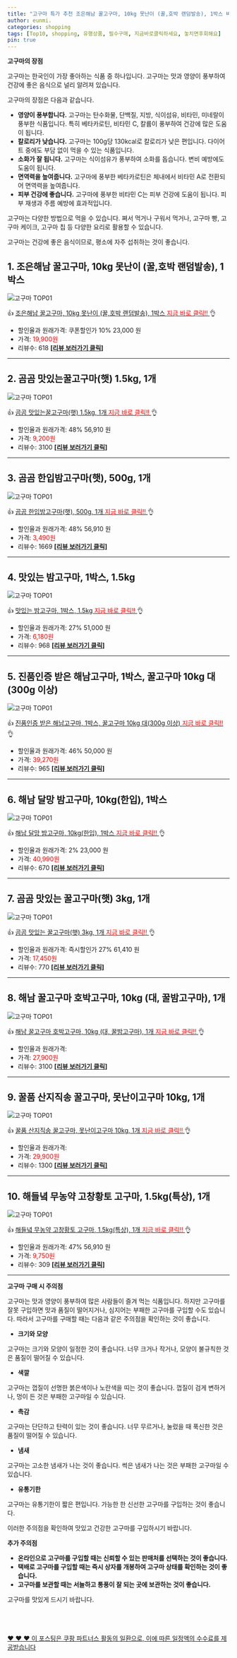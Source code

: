 ```yaml
---
title: "고구마 특가 추천 조은해남 꿀고구마, 10kg 못난이 (꿀,호박 랜덤발송), 1박스 비교 장점"
author: eunmi.
categories: shopping
tags: [Top10, shopping, 유행상품, 필수구매, 지금바로클릭하세요, 놓치면후회해요]
pin: true
---
```

**고구마의 장점**

고구마는 한국인이 가장 좋아하는 식품 중 하나입니다. 고구마는 맛과 영양이 풍부하여 건강에 좋은 음식으로 널리 알려져 있습니다.

고구마의 장점은 다음과 같습니다.

* **영양이 풍부합니다.** 고구마는 탄수화물, 단백질, 지방, 식이섬유, 비타민, 미네랄이 풍부한 식품입니다. 특히 베타카로틴, 비타민 C, 칼륨이 풍부하여 건강에 많은 도움이 됩니다.
* **칼로리가 낮습니다.** 고구마는 100g당 130kcal로 칼로리가 낮은 편입니다. 다이어트 중에도 부담 없이 먹을 수 있는 식품입니다.
* **소화가 잘 됩니다.** 고구마는 식이섬유가 풍부하여 소화를 돕습니다. 변비 예방에도 도움이 됩니다.
* **면역력을 높여줍니다.** 고구마에 풍부한 베타카로틴은 체내에서 비타민 A로 전환되어 면역력을 높여줍니다.
* **피부 건강에 좋습니다.** 고구마에 풍부한 비타민 C는 피부 건강에 도움이 됩니다. 피부 재생과 주름 예방에 효과적입니다.

고구마는 다양한 방법으로 먹을 수 있습니다. 쪄서 먹거나 구워서 먹거나, 고구마 빵, 고구마 케이크, 고구마 칩 등 다양한 요리로 활용할 수 있습니다.

고구마는 건강에 좋은 음식이므로, 평소에 자주 섭취하는 것이 좋습니다.

   

## 1. 조은해남 꿀고구마, 10kg 못난이 (꿀,호박 랜덤발송), 1박스

![고구마 TOP01](https://thumbnail6.coupangcdn.com/thumbnails/remote/230x230ex/image/vendor_inventory/12f8/1d3b1cf11728a6dc1b28e9f198d4facd91b7d38e163e5867f2105f76047b.jpg)


👍 [조은해남 꿀고구마, 10kg 못난이 (꿀,호박 랜덤발송), 1박스 <font color=red> 지금 바로 클릭!! </font> ](https://link.coupang.com/re/AFFSDP?lptag=AF3617701&subid=GithubCoopas&pageKey=1929079788&traceid=V0-153&itemId=17400720543&vendorItemId=3580057072) 👌 


- 할인율과 원래가격: 쿠폰할인가 10%  23,000   원
- 가격: <span style='color:red'>19,900원</span>
- 리뷰수: 618  [**[리뷰 보러가기 클릭]**](https://link.coupang.com/re/AFFSDP?lptag=AF3617701&subid=GithubCoopas&pageKey=1929079788&traceid=V0-153&itemId=17400720543&vendorItemId=3580057072)

---


   

## 2. 곰곰 맛있는꿀고구마(햇) 1.5kg, 1개

![고구마 TOP01](https://thumbnail10.coupangcdn.com/thumbnails/remote/230x230ex/image/retail/images/699379267485090-81f87b36-5c56-4e35-99ac-6e0257442de1.jpg)


👍 [곰곰 맛있는꿀고구마(햇) 1.5kg, 1개 <font color=red> 지금 바로 클릭!! </font> ](https://link.coupang.com/re/AFFSDP?lptag=AF3617701&subid=GithubCoopas&pageKey=6006314977&traceid=V0-153&itemId=1036057927&vendorItemId=5489327048) 👌 


- 할인율과 원래가격: 48%  56,910   원
- 가격: <span style='color:red'>9,200원</span>
- 리뷰수: 3100  [**[리뷰 보러가기 클릭]**](https://link.coupang.com/re/AFFSDP?lptag=AF3617701&subid=GithubCoopas&pageKey=6006314977&traceid=V0-153&itemId=1036057927&vendorItemId=5489327048)

---


   

## 3. 곰곰 한입밤고구마(햇), 500g, 1개

![고구마 TOP01](https://thumbnail10.coupangcdn.com/thumbnails/remote/230x230ex/image/retail/images/91186387801236-5622aed2-5cd4-413b-b3dd-5e334aeb89ea.jpg)


👍 [곰곰 한입밤고구마(햇), 500g, 1개 <font color=red> 지금 바로 클릭!! </font> ](https://link.coupang.com/re/AFFSDP?lptag=AF3617701&subid=GithubCoopas&pageKey=5532336625&traceid=V0-153&itemId=8685540289&vendorItemId=75972634868) 👌 


- 할인율과 원래가격: 48%  56,910   원
- 가격: <span style='color:red'>3,490원</span>
- 리뷰수: 1669  [**[리뷰 보러가기 클릭]**](https://link.coupang.com/re/AFFSDP?lptag=AF3617701&subid=GithubCoopas&pageKey=5532336625&traceid=V0-153&itemId=8685540289&vendorItemId=75972634868)

---


   

## 4. 맛있는 밤고구마, 1박스, 1.5kg

![고구마 TOP01](https://thumbnail8.coupangcdn.com/thumbnails/remote/230x230ex/image/retail/images/2691618379657646-adee3084-5c12-4a44-8d06-a3f421688f48.jpg)


👍 [맛있는 밤고구마, 1박스, 1.5kg <font color=red> 지금 바로 클릭!! </font> ](https://link.coupang.com/re/AFFSDP?lptag=AF3617701&subid=GithubCoopas&pageKey=7485150114&traceid=V0-153&itemId=19561687483&vendorItemId=86669696458) 👌 


- 할인율과 원래가격: 27%  51,000   원
- 가격: <span style='color:red'>6,180원</span>
- 리뷰수: 968  [**[리뷰 보러가기 클릭]**](https://link.coupang.com/re/AFFSDP?lptag=AF3617701&subid=GithubCoopas&pageKey=7485150114&traceid=V0-153&itemId=19561687483&vendorItemId=86669696458)

---


   

## 5. 진품인증 받은 해남고구마, 1박스, 꿀고구마 10kg 대(300g 이상)

![고구마 TOP01](https://thumbnail10.coupangcdn.com/thumbnails/remote/230x230ex/image/vendor_inventory/8e95/8ecb03c1dd906c9f317f2c493487f565e3c24376428cba81ad9d907279e3.jpg)


👍 [진품인증 받은 해남고구마, 1박스, 꿀고구마 10kg 대(300g 이상) <font color=red> 지금 바로 클릭!! </font> ](https://link.coupang.com/re/AFFSDP?lptag=AF3617701&subid=GithubCoopas&pageKey=7534283050&traceid=V0-153&itemId=19790543729&vendorItemId=3776157337) 👌 


- 할인율과 원래가격: 46%  50,000   원
- 가격: <span style='color:red'>39,270원</span>
- 리뷰수: 965  [**[리뷰 보러가기 클릭]**](https://link.coupang.com/re/AFFSDP?lptag=AF3617701&subid=GithubCoopas&pageKey=7534283050&traceid=V0-153&itemId=19790543729&vendorItemId=3776157337)

---


   

## 6. 해남 달망 밤고구마, 10kg(한입), 1박스

![고구마 TOP01](https://thumbnail8.coupangcdn.com/thumbnails/remote/230x230ex/image/vendor_inventory/b235/d44d300d7e1481e077aebd92bfd45a5c0d9d866a812b07851dbe70a48887.jpg)


👍 [해남 달망 밤고구마, 10kg(한입), 1박스 <font color=red> 지금 바로 클릭!! </font> ](https://link.coupang.com/re/AFFSDP?lptag=AF3617701&subid=GithubCoopas&pageKey=7490239456&traceid=V0-153&itemId=19584863086&vendorItemId=85226038667) 👌 


- 할인율과 원래가격: 2%  23,000   원
- 가격: <span style='color:red'>40,990원</span>
- 리뷰수: 670  [**[리뷰 보러가기 클릭]**](https://link.coupang.com/re/AFFSDP?lptag=AF3617701&subid=GithubCoopas&pageKey=7490239456&traceid=V0-153&itemId=19584863086&vendorItemId=85226038667)

---


   

## 7. 곰곰 맛있는 꿀고구마(햇) 3kg, 1개

![고구마 TOP01](https://thumbnail9.coupangcdn.com/thumbnails/remote/230x230ex/image/retail/images/6610696544826726-5eb1d923-5a78-4afe-ae54-8883a770ff81.png)


👍 [곰곰 맛있는 꿀고구마(햇) 3kg, 1개 <font color=red> 지금 바로 클릭!! </font> ](https://link.coupang.com/re/AFFSDP?lptag=AF3617701&subid=GithubCoopas&pageKey=6006314977&traceid=V0-153&itemId=3382150111&vendorItemId=71368802282) 👌 


- 할인율과 원래가격: 즉시할인가 27%  61,410   원
- 가격: <span style='color:red'>17,450원</span>
- 리뷰수: 770  [**[리뷰 보러가기 클릭]**](https://link.coupang.com/re/AFFSDP?lptag=AF3617701&subid=GithubCoopas&pageKey=6006314977&traceid=V0-153&itemId=3382150111&vendorItemId=71368802282)

---


   

## 8. 해남 꿀고구마 호박고구마, 10kg (대, 꿀밤고구마), 1개

![고구마 TOP01](https://thumbnail10.coupangcdn.com/thumbnails/remote/230x230ex/image/vendor_inventory/images/2018/12/28/11/7/60aab93b-b252-45aa-8326-9298c60eed22.jpg)


👍 [해남 꿀고구마 호박고구마, 10kg (대, 꿀밤고구마), 1개 <font color=red> 지금 바로 클릭!! </font> ](https://link.coupang.com/re/AFFSDP?lptag=AF3617701&subid=GithubCoopas&pageKey=1929079788&traceid=V0-153&itemId=3275029774&vendorItemId=3580057062) 👌 


- 할인율과 원래가격: 
- 가격: <span style='color:red'>27,900원</span>
- 리뷰수: 3100  [**[리뷰 보러가기 클릭]**](https://link.coupang.com/re/AFFSDP?lptag=AF3617701&subid=GithubCoopas&pageKey=1929079788&traceid=V0-153&itemId=3275029774&vendorItemId=3580057062)

---


   

## 9. 꿀품 산지직송 꿀고구마, 못난이고구마 10kg, 1개

![고구마 TOP01](https://thumbnail9.coupangcdn.com/thumbnails/remote/230x230ex/image/vendor_inventory/c51d/91d7d6be176e54e1260efddc677d07edf162b369ee12e7a4ff644dad559c.jpg)


👍 [꿀품 산지직송 꿀고구마, 못난이고구마 10kg, 1개 <font color=red> 지금 바로 클릭!! </font> ](https://link.coupang.com/re/AFFSDP?lptag=AF3617701&subid=GithubCoopas&pageKey=7537023918&traceid=V0-153&itemId=19803906448&vendorItemId=86906195096) 👌 


- 할인율과 원래가격: 
- 가격: <span style='color:red'>29,900원</span>
- 리뷰수: 1300  [**[리뷰 보러가기 클릭]**](https://link.coupang.com/re/AFFSDP?lptag=AF3617701&subid=GithubCoopas&pageKey=7537023918&traceid=V0-153&itemId=19803906448&vendorItemId=86906195096)

---


   

## 10. 해들녘 무농약 고창황토 고구마, 1.5kg(특상), 1개

![고구마 TOP01](https://thumbnail10.coupangcdn.com/thumbnails/remote/230x230ex/image/retail/images/2021/08/05/14/4/91178cf0-3e20-40b3-a9cd-ada5673eed62.jpg)


👍 [해들녘 무농약 고창황토 고구마, 1.5kg(특상), 1개 <font color=red> 지금 바로 클릭!! </font> ](https://link.coupang.com/re/AFFSDP?lptag=AF3617701&subid=GithubCoopas&pageKey=6279192046&traceid=V0-153&itemId=10878357600&vendorItemId=78158270664) 👌 


- 할인율과 원래가격: 47%  56,910   원
- 가격: <span style='color:red'>9,750원</span>
- 리뷰수: 309  [**[리뷰 보러가기 클릭]**](https://link.coupang.com/re/AFFSDP?lptag=AF3617701&subid=GithubCoopas&pageKey=6279192046&traceid=V0-153&itemId=10878357600&vendorItemId=78158270664)

---
**고구마 구매 시 주의점**

고구마는 맛과 영양이 풍부하여 많은 사람들이 즐겨 먹는 식품입니다. 하지만 고구마를 잘못 구입하면 맛과 품질이 떨어지거나, 심지어는 부패한 고구마를 구입할 수도 있습니다. 따라서 고구마를 구매할 때는 다음과 같은 주의점을 확인하는 것이 좋습니다.

* **크기와 모양**

고구마는 크기와 모양이 일정한 것이 좋습니다. 너무 크거나 작거나, 모양이 불규칙한 것은 품질이 떨어질 수 있습니다.

* **색깔**

고구마는 껍질이 선명한 붉은색이나 노란색을 띠는 것이 좋습니다. 껍질이 검게 변하거나, 멍이 든 것은 부패한 고구마일 수 있습니다.

* **촉감**

고구마는 단단하고 탄력이 있는 것이 좋습니다. 너무 무르거나, 눌렀을 때 푹신한 것은 품질이 떨어질 수 있습니다.

* **냄새**

고구마는 고소한 냄새가 나는 것이 좋습니다. 썩은 냄새가 나는 것은 부패한 고구마일 수 있습니다.

* **유통기한**

고구마는 유통기한이 짧은 편입니다. 가능한 한 신선한 고구마를 구입하는 것이 좋습니다.

이러한 주의점을 확인하여 맛있고 건강한 고구마를 구입하시기 바랍니다.

**추가 주의점**

* **온라인으로 고구마를 구입할 때는 신뢰할 수 있는 판매처를 선택하는 것이 좋습니다.**
* **택배로 고구마를 구입할 때는 즉시 상자를 개봉하여 고구마 상태를 확인하는 것이 좋습니다.**
* **고구마를 보관할 때는 서늘하고 통풍이 잘 되는 곳에 보관하는 것이 좋습니다.**

고구마를 맛있게 드시기 바랍니다.<br><br><br><br><br> [ ❤ ❤ ❤ 이 포스팅은 쿠팡 파트너스 활동의 일환으로, 이에 따른 일정액의 수수료를 제공받습니다](https://link.coupang.com/a/bcEFyh)